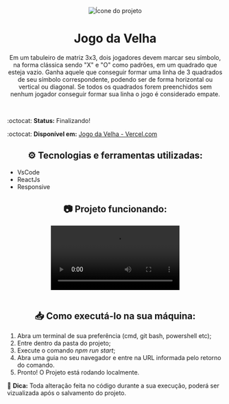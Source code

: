 <div align="center">

<img src="https://img.icons8.com/fluency/48/000000/hashtag-large.png" alt="Ícone do projeto">

# Jogo da Velha

   Em um tabuleiro de matriz 3x3, dois jogadores devem marcar seu símbolo, na forma clássica sendo "X" e "O" como padrões, em um quadrado que esteja vazio.
   Ganha aquele que conseguir formar uma linha de 3 quadrados de seu símbolo correspondente, podendo ser de forma horizontal ou vertical ou diagonal.
   Se todos os quadrados forem preenchidos sem nenhum jogador conseguir formar sua linha o jogo é considerado empate.

<br>

<div align="left">

:octocat: **Status:** Finalizando!

:octocat: **Disponível em:** [Jogo da Velha - Vercel.com ](https://jogo-da-velha-83f7acjq7-cddmiasmin.vercel.app)

</div>

## :gear: Tecnologias e ferramentas utilizadas:

<div align="left">

  * VsCode
  * ReactJs
  * Responsive
  
</div>

## :camera: Projeto funcionando:

<div>

<video src="https://user-images.githubusercontent.com/94560372/178134390-234befd0-c3b4-4b48-890f-44c826b9d3d4.mp4"/>

</div>

<br>   
   
## :inbox_tray: Como executá-lo na sua máquina:
   
<div align="left">

  1. Abra um terminal de sua preferência (cmd, git bash, powershell etc);
  2. Entre dentro da pasta do projeto;
  3. Execute o comando *npm run start*;
  4. Abra uma guia no seu navegador e entre na URL informada pelo retorno do comando.
  5. Pronto! O Projeto está rodando localmente.
  
  :star2: **Dica:**
  Toda alteração feita no código durante a sua execução, poderá ser vizualizada após o salvamento do projeto.  

</div>

</div>

